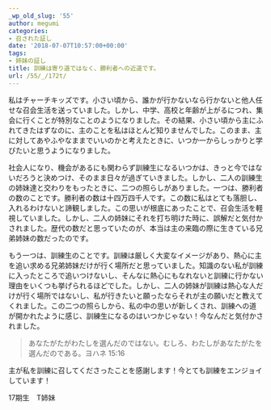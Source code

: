 ```yaml
---
_wp_old_slug: '55'
author: megumi
categories:
- 召された証し
date: '2018-07-07T10:57:00+00:00'
tags:
- 姉妹の証し
title: 訓練は寄り道ではなく、勝利者への近道です。
url: /55/_/172t/
---
```

私はチャーチキッズです。小さい頃から、誰かが行かないなら行かないと他人任せな召会生活を送っていました。しかし、中学、高校と年齢が上がるにつれ、集会に行くことが特別なことのようになりました。その結果、小さい頃から主にふれてきたはずなのに、主のことを私はほとんど知りませんでした。このまま、主に対してあやふやなままでいいのかと考えたときに、いつか一からしっかりと学びたいと思うようになりました。

社会人になり、機会があるにも関わらず訓練生になるいつかは、きっと今ではないだろうと決めつけ、そのまま日々が過ぎていきました。しかし、二人の訓練生の姉妹達と交わりをもったときに、二つの照らしがありました。一つは、勝利者の数のことです。勝利者の数は十四万四千人です。この数に私はとても落胆し、入れるわけないと諦観しました。この思いが根底にあったことで、召会生活を軽視していました。しかし、二人の姉妹にそれを打ち明けた時に、誤解だと気付かされました。歴代の数だと思っていたのが、本当は主の来臨の際に生きている兄弟姉妹の数だったのです。

もう一つは、訓練生のことです。訓練は厳しく大変なイメージがあり、熱心に主を追い求める兄弟姉妹だけが行く場所だと思っていました。知識のない私が訓練に入ったところで追いつけないし、そんなに熱心にもなれないと訓練に行かない理由をいくつも挙げられるほどでした。しかし、二人の姉妹が訓練は熱心な人だけが行く場所ではないし、私が行きたいと願ったならそれが主の願いだと教えてくれました。この二つの照らしから、私の中の思いが新しくされ、訓練への道が開かれたように感じ、訓練生になるのはいつかじゃない！今なんだと気付かされました。

> あなたがたがわたしを選んだのではない。むしろ、わたしがあなたがたを選んだのである。ヨハネ 15:16

主が私を訓練に召してくださったことを感謝します！今とても訓練をエンジョイしています！

17期生　T姉妹